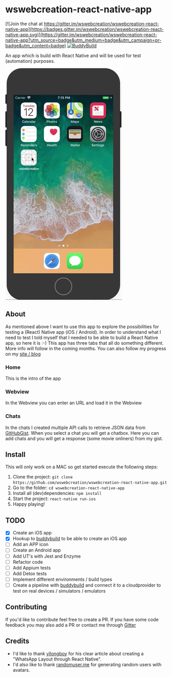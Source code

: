 # wswebcreation-react-native-app

[![Join the chat at https://gitter.im/wswebcreation/wswebcreation-react-native-app](https://badges.gitter.im/wswebcreation/wswebcreation-react-native-app.svg)](https://gitter.im/wswebcreation/wswebcreation-react-native-app?utm_source=badge&utm_medium=badge&utm_campaign=pr-badge&utm_content=badge) [![BuddyBuild](https://dashboard.buddybuild.com/api/statusImage?appID=5a2d24c66d0afd0001af256f&branch=master&build=latest)](https://dashboard.buddybuild.com/apps/5a2d24c66d0afd0001af256f/build/latest?branch=master)

An app which is build with React Native and will be used for test (automation) purposes.


![wswebcreation.app](./assets/wswebcreation-site.gif)

## About
As mentioned above I want to use this app to explore the possibilities for testing a (React) Native app (iOS / Android).
In order to understand what I need to test I told myself that I needed to be able to build a React Native app, so here it is :-) This app has three tabs that all do something different. More info will follow in the coming months. You can also follow my progress on my [site / blog](http://www.wswebcreation.nl/)

### Home
This is the intro of the app

### Webview
In the Webview you can enter an URL and load it in the Webview

### Chats
In the chats I created multiple API calls to retrieve JSON data from [GitHubGist](https://gist.github.com/wswebcreation). When you select a chat you will get a chatbox. Here you can add chats and you will get a response (some movie onliners) from my gist.

## Install
This will only work on a MAC so get started execute the following steps:

1. Clone the project: `git clone https://github.com/wswebcreation/wswebcreation-react-native-app.git`
2. Go to the folder: `cd wswebcreation-react-native-app`
3. Install all (dev)dependencies: `npm install`
4. Start the project: `react-native run-ios`
5. Happy playing!

## TODO
- [x] Create an iOS app
- [x] Hookup to [buddybuild](https://www.buddybuild.com/) to be able to create an iOS app
- [ ] Add an APP icon
- [ ] Create an Android app
- [ ] Add UT's with Jest and Enzyme
- [ ] Refactor code
- [ ] Add Appium tests
- [ ] Add Detox tests
- [ ] Implement different environments / build types
- [ ] Create a pipeline with [buddybuild](https://www.buddybuild.com/) and connect it to a cloudprovider to test on real devices / simulators / emulators

## Contributing
If you'd like to contribute feel free to create a PR. If you have some code feedback you may also add a PR or contact me through [Gitter](https://gitter.im/wswebcreation)

## Credits
- I'd like to thank [yllongboy](https://medium.com/@yllongboy) for his clear article about creating a "WhatsApp Layout through React Native".
- I'd also like to thank [randomuser.me](https://randomuser.me/) for generating random users with avatars.
